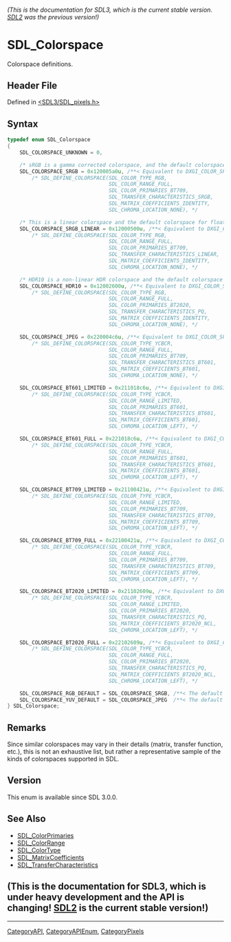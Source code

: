 ###### (This is the documentation for SDL3, which is the current stable version. [SDL2](https://wiki.libsdl.org/SDL2/) was the previous version!)
# SDL_Colorspace

Colorspace definitions.

## Header File

Defined in [<SDL3/SDL_pixels.h>](https://github.com/libsdl-org/SDL/blob/main/include/SDL3/SDL_pixels.h)

## Syntax

```c
typedef enum SDL_Colorspace
{
    SDL_COLORSPACE_UNKNOWN = 0,

    /* sRGB is a gamma corrected colorspace, and the default colorspace for SDL rendering and 8-bit RGB surfaces */
    SDL_COLORSPACE_SRGB = 0x120005a0u, /**< Equivalent to DXGI_COLOR_SPACE_RGB_FULL_G22_NONE_P709 */
        /* SDL_DEFINE_COLORSPACE(SDL_COLOR_TYPE_RGB,
                                 SDL_COLOR_RANGE_FULL,
                                 SDL_COLOR_PRIMARIES_BT709,
                                 SDL_TRANSFER_CHARACTERISTICS_SRGB,
                                 SDL_MATRIX_COEFFICIENTS_IDENTITY,
                                 SDL_CHROMA_LOCATION_NONE), */

    /* This is a linear colorspace and the default colorspace for floating point surfaces. On Windows this is the scRGB colorspace, and on Apple platforms this is kCGColorSpaceExtendedLinearSRGB for EDR content */
    SDL_COLORSPACE_SRGB_LINEAR = 0x12000500u, /**< Equivalent to DXGI_COLOR_SPACE_RGB_FULL_G10_NONE_P709  */
        /* SDL_DEFINE_COLORSPACE(SDL_COLOR_TYPE_RGB,
                                 SDL_COLOR_RANGE_FULL,
                                 SDL_COLOR_PRIMARIES_BT709,
                                 SDL_TRANSFER_CHARACTERISTICS_LINEAR,
                                 SDL_MATRIX_COEFFICIENTS_IDENTITY,
                                 SDL_CHROMA_LOCATION_NONE), */

    /* HDR10 is a non-linear HDR colorspace and the default colorspace for 10-bit surfaces */
    SDL_COLORSPACE_HDR10 = 0x12002600u, /**< Equivalent to DXGI_COLOR_SPACE_RGB_FULL_G2084_NONE_P2020  */
        /* SDL_DEFINE_COLORSPACE(SDL_COLOR_TYPE_RGB,
                                 SDL_COLOR_RANGE_FULL,
                                 SDL_COLOR_PRIMARIES_BT2020,
                                 SDL_TRANSFER_CHARACTERISTICS_PQ,
                                 SDL_MATRIX_COEFFICIENTS_IDENTITY,
                                 SDL_CHROMA_LOCATION_NONE), */

    SDL_COLORSPACE_JPEG = 0x220004c6u, /**< Equivalent to DXGI_COLOR_SPACE_YCBCR_FULL_G22_NONE_P709_X601 */
        /* SDL_DEFINE_COLORSPACE(SDL_COLOR_TYPE_YCBCR,
                                 SDL_COLOR_RANGE_FULL,
                                 SDL_COLOR_PRIMARIES_BT709,
                                 SDL_TRANSFER_CHARACTERISTICS_BT601,
                                 SDL_MATRIX_COEFFICIENTS_BT601,
                                 SDL_CHROMA_LOCATION_NONE), */

    SDL_COLORSPACE_BT601_LIMITED = 0x211018c6u, /**< Equivalent to DXGI_COLOR_SPACE_YCBCR_STUDIO_G22_LEFT_P601 */
        /* SDL_DEFINE_COLORSPACE(SDL_COLOR_TYPE_YCBCR,
                                 SDL_COLOR_RANGE_LIMITED,
                                 SDL_COLOR_PRIMARIES_BT601,
                                 SDL_TRANSFER_CHARACTERISTICS_BT601,
                                 SDL_MATRIX_COEFFICIENTS_BT601,
                                 SDL_CHROMA_LOCATION_LEFT), */

    SDL_COLORSPACE_BT601_FULL = 0x221018c6u, /**< Equivalent to DXGI_COLOR_SPACE_YCBCR_STUDIO_G22_LEFT_P601 */
        /* SDL_DEFINE_COLORSPACE(SDL_COLOR_TYPE_YCBCR,
                                 SDL_COLOR_RANGE_FULL,
                                 SDL_COLOR_PRIMARIES_BT601,
                                 SDL_TRANSFER_CHARACTERISTICS_BT601,
                                 SDL_MATRIX_COEFFICIENTS_BT601,
                                 SDL_CHROMA_LOCATION_LEFT), */

    SDL_COLORSPACE_BT709_LIMITED = 0x21100421u, /**< Equivalent to DXGI_COLOR_SPACE_YCBCR_STUDIO_G22_LEFT_P709 */
        /* SDL_DEFINE_COLORSPACE(SDL_COLOR_TYPE_YCBCR,
                                 SDL_COLOR_RANGE_LIMITED,
                                 SDL_COLOR_PRIMARIES_BT709,
                                 SDL_TRANSFER_CHARACTERISTICS_BT709,
                                 SDL_MATRIX_COEFFICIENTS_BT709,
                                 SDL_CHROMA_LOCATION_LEFT), */

    SDL_COLORSPACE_BT709_FULL = 0x22100421u, /**< Equivalent to DXGI_COLOR_SPACE_YCBCR_STUDIO_G22_LEFT_P709 */
        /* SDL_DEFINE_COLORSPACE(SDL_COLOR_TYPE_YCBCR,
                                 SDL_COLOR_RANGE_FULL,
                                 SDL_COLOR_PRIMARIES_BT709,
                                 SDL_TRANSFER_CHARACTERISTICS_BT709,
                                 SDL_MATRIX_COEFFICIENTS_BT709,
                                 SDL_CHROMA_LOCATION_LEFT), */

    SDL_COLORSPACE_BT2020_LIMITED = 0x21102609u, /**< Equivalent to DXGI_COLOR_SPACE_YCBCR_STUDIO_G22_LEFT_P2020 */
        /* SDL_DEFINE_COLORSPACE(SDL_COLOR_TYPE_YCBCR,
                                 SDL_COLOR_RANGE_LIMITED,
                                 SDL_COLOR_PRIMARIES_BT2020,
                                 SDL_TRANSFER_CHARACTERISTICS_PQ,
                                 SDL_MATRIX_COEFFICIENTS_BT2020_NCL,
                                 SDL_CHROMA_LOCATION_LEFT), */

    SDL_COLORSPACE_BT2020_FULL = 0x22102609u, /**< Equivalent to DXGI_COLOR_SPACE_YCBCR_FULL_G22_LEFT_P2020 */
        /* SDL_DEFINE_COLORSPACE(SDL_COLOR_TYPE_YCBCR,
                                 SDL_COLOR_RANGE_FULL,
                                 SDL_COLOR_PRIMARIES_BT2020,
                                 SDL_TRANSFER_CHARACTERISTICS_PQ,
                                 SDL_MATRIX_COEFFICIENTS_BT2020_NCL,
                                 SDL_CHROMA_LOCATION_LEFT), */

    SDL_COLORSPACE_RGB_DEFAULT = SDL_COLORSPACE_SRGB, /**< The default colorspace for RGB surfaces if no colorspace is specified */
    SDL_COLORSPACE_YUV_DEFAULT = SDL_COLORSPACE_JPEG  /**< The default colorspace for YUV surfaces if no colorspace is specified */
} SDL_Colorspace;
```

## Remarks

Since similar colorspaces may vary in their details (matrix, transfer
function, etc.), this is not an exhaustive list, but rather a
representative sample of the kinds of colorspaces supported in SDL.

## Version

This enum is available since SDL 3.0.0.

## See Also

- [SDL_ColorPrimaries](SDL_ColorPrimaries)
- [SDL_ColorRange](SDL_ColorRange)
- [SDL_ColorType](SDL_ColorType)
- [SDL_MatrixCoefficients](SDL_MatrixCoefficients)
- [SDL_TransferCharacteristics](SDL_TransferCharacteristics)


## (This is the documentation for SDL3, which is under heavy development and the API is changing! [SDL2](https://wiki.libsdl.org/SDL2/) is the current stable version!)



----
[CategoryAPI](CategoryAPI), [CategoryAPIEnum](CategoryAPIEnum), [CategoryPixels](CategoryPixels)

